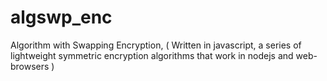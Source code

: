 # algswp_enc
Algorithm with Swapping Encryption, ( Written in javascript, a series of lightweight symmetric encryption algorithms that work in nodejs and web-browsers )
